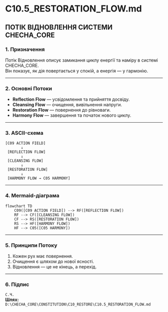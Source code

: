 # C10.5_RESTORATION_FLOW.md
## ПОТІК ВІДНОВЛЕННЯ СИСТЕМИ CHECHA_CORE

### 1. Призначення
Потік Відновлення описує замикання циклу енергії та наміру в системі CHECHA_CORE.  
Він показує, як дія повертається у спокій, а енергія — у гармонію.

---

### 2. Основні Потоки
- **Reflection Flow** — усвідомлення та прийняття досвіду.  
- **Cleansing Flow** — очищення, вивільнення напруги.  
- **Restoration Flow** — повернення до рівноваги.  
- **Harmony Flow** — завершення та початок нового циклу.

---

### 3. ASCII-схема
```
[C09 ACTION FIELD]
       ↓
 [REFLECTION FLOW]
       ↓
 [CLEANSING FLOW]
       ↓
 [RESTORATION FLOW]
       ↓
 [HARMONY FLOW → C05 HARMONY]
```

---

### 4. Mermaid-діаграма
```mermaid
flowchart TD
    C09([C09 ACTION FIELD]) --> RF([REFLECTION FLOW])
    RF --> CF([CLEANSING FLOW])
    CF --> RS([RESTORATION FLOW])
    RS --> HF([HARMONY FLOW])
    HF --> C05([C05 HARMONY])
```

---

### 5. Принципи Потоку
1. Кожен рух має повернення.  
2. Очищення є шляхом до нової ясності.  
3. Відновлення — це не кінець, а перехід.

---

### 6. Підпис
`С.Ч.`  
**Шлях:** `D:\CHECHA_CORE\CONSTITUTION\C10_RESTORE\C10.5_RESTORATION_FLOW.md`
